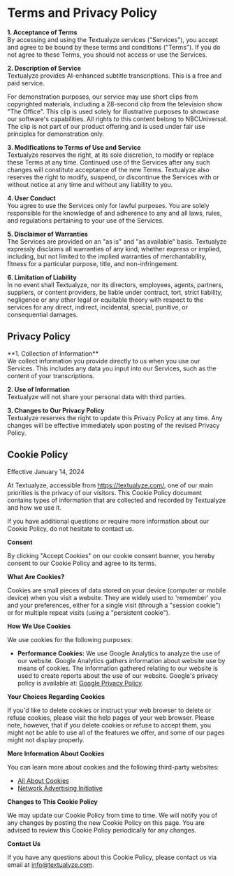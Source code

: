 # Terms and Privacy Policy
**1. Acceptance of Terms**<br>
   By accessing and using the Textualyze services ("Services"), you accept and agree to be bound by these terms and conditions ("Terms"). If you do not agree to these Terms, you should not access or use the Services.

**2. Description of Service**<br>
   Textualyze provides AI-enhanced subtitle transcriptions. This is a free and paid service.

   For demonstration purposes, our service may use short clips from copyrighted materials, including a 28-second clip from the television show "The Office". This clip is used solely for illustrative purposes to showcase our software's capabilities. All rights to this content belong to NBCUniversal. The clip is not part of our product offering and is used under fair use principles for demonstration only.

**3. Modifications to Terms of Use and Service**<br>
   Textualyze reserves the right, at its sole discretion, to modify or replace these Terms at any time. Continued use of the Services after any such changes will constitute acceptance of the new Terms. Textualyze also reserves the right to modify, suspend, or discontinue the Services with or without notice at any time and without any liability to you.

**4. User Conduct**<br>
   You agree to use the Services only for lawful purposes. You are solely responsible for the knowledge of and adherence to any and all laws, rules, and regulations pertaining to your use of the Services.

**5. Disclaimer of Warranties**<br>
   The Services are provided on an "as is" and "as available" basis. Textualyze expressly disclaims all warranties of any kind, whether express or implied, including, but not limited to the implied warranties of merchantability, fitness for a particular purpose, title, and non-infringement.

**6. Limitation of Liability**<br>
   In no event shall Textualyze, nor its directors, employees, agents, partners, suppliers, or content providers, be liable under contract, tort, strict liability, negligence or any other legal or equitable theory with respect to the services for any direct, indirect, incidental, special, punitive, or consequential damages.



<h2>Privacy Policy</h2>
**1. Collection of Information**<br>
   We collect information you provide directly to us when you use our Services. This includes any data you input into our Services, such as the content of your transcriptions.

**2. Use of Information**<br>
   Textualyze will not share your personal data with third parties.

**3. Changes to Our Privacy Policy**<br>
   Textualyze reserves the right to update this Privacy Policy at any time. Any changes will be effective immediately upon posting of the revised Privacy Policy.



<h2>Cookie Policy</h2>

Effective January 14, 2024

At Textualyze, accessible from <a href="https://textualyze.com/" target="_blank" rel="noopener noreferrer">https://textualyze.com/</a>, one of our main priorities is the privacy of our visitors. This Cookie Policy document contains types of information that are collected and recorded by Textualyze and how we use it.

If you have additional questions or require more information about our Cookie Policy, do not hesitate to contact us.

**Consent**

By clicking "Accept Cookies" on our cookie consent banner, you hereby consent to our Cookie Policy and agree to its terms.

**What Are Cookies?**

Cookies are small pieces of data stored on your device (computer or mobile device) when you visit a website. They are widely used to 'remember' you and your preferences, either for a single visit (through a "session cookie") or for multiple repeat visits (using a "persistent cookie").

**How We Use Cookies**

We use cookies for the following purposes:

- **Performance Cookies:** We use Google Analytics to analyze the use of our website. Google Analytics gathers information about website use by means of cookies. The information gathered relating to our website is used to create reports about the use of our website. Google's privacy policy is available at: <a href="https://www.google.com/policies/privacy/" target="_blank" rel="noopener noreferrer">Google Privacy Policy</a>.

**Your Choices Regarding Cookies**

If you'd like to delete cookies or instruct your web browser to delete or refuse cookies, please visit the help pages of your web browser. Please note, however, that if you delete cookies or refuse to accept them, you might not be able to use all of the features we offer, and some of our pages might not display properly.

**More Information About Cookies**

You can learn more about cookies and the following third-party websites:

- <a href="http://www.allaboutcookies.org/" target="_blank" rel="noopener noreferrer">All About Cookies</a>
- <a href="http://www.networkadvertising.org/" target="_blank" rel="noopener noreferrer">Network Advertising Initiative</a>


**Changes to This Cookie Policy**

We may update our Cookie Policy from time to time. We will notify you of any changes by posting the new Cookie Policy on this page. You are advised to review this Cookie Policy periodically for any changes.

**Contact Us**

If you have any questions about this Cookie Policy, please contact us via email at [info@textualyze.com](mailto:info@textualyze.com).
